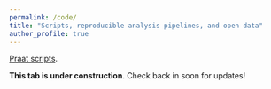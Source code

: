 ```yaml
---
permalink: /code/
title: "Scripts, reproducible analysis pipelines, and open data"
author_profile: true
---
```


[Praat scripts](https://github.com/ShawnNCummings/praatScripts).

**This tab is under construction**. Check back in soon for updates!
